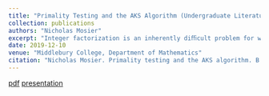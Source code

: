 ```yaml
---
title: "Primality Testing and the AKS Algorithm (Undergraduate Literature Review Thesis)"
collection: publications
authors: "Nicholas Mosier"
excerpt: "Integer factorization is an inherently diﬃcult problem for which there is no known algorithm that produces an answer in polynomial time. Until recently, it was unknown whether the very similar but weaker problem of primality testing is equally diﬃcult. Primality testing is the problem of determining whether an arbitrary positive integer n ∈N is prime or composite. In 2002, Agrawal, Kayal, and Saxena presented a provably correct deterministic primality test that terminates in polynomial time over all N. Although previous polynomial-time algorithms had been presented, they rely upon unproven claims such as the Riemann Hypothesis. We restrict our focus to algorithms that are unconditionally correct. In this paper, we review principles common to existing deterministic, polynomial-time primality tests, specifically Fermat’s Little Theorem (FlT) and the related topic of cyclotomic fields. We introduce a simple primality test based on FlT, and then discuss increasingly advanced algorithms (Pocklington primality test, APR primality test). In the second part of the paper, we prove the correctness of the AKS Primality Test, concluding that primality testing is a problem solvable in polynomial time."
date: 2019-12-10
venue: "Middlebury College, Department of Mathematics"
citation: "Nicholas Mosier. Primality testing and the AKS algorithm. B.A. thesis, Department of Mathematics, Middlebury College, Middlebury, VT, 2019."
---
```

[pdf](/files/undergrad/theses/math-thesis.pdf)
[presentation](/files/undergrad/theses/math-thesis-presentation.pdf)

